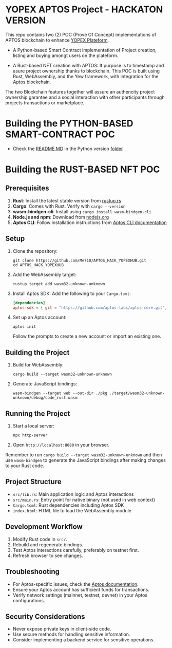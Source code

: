 # YOPEX APTOS Project - HACKATON VERSION 

This repo contains two (2) POC (Prove Of Concept) implementations of APTOS blockchain to enhance [YOPEX Plateform](https://yopexhub.com).

   - A Python-based Smart Contract implementation of Project creation, listing and buying amongt users on the plateform.

   - A Rust-based NFT creation with APTOS: It purpose is to timestamp and asure project ownership thanks to blockchain. This POC is built using Rust, WebAssembly, and the Yew framework, with integration for the Aptos blockchain.

   

The two Blockchain features together will assure an authencity project ownership garantee and a social interaction with other participants through projects transactions or marketplace.

# Building the PYTHON-BASED SMART-CONTRACT POC

   - Check the [README.MD](https://github.com/Me710/APTOS_HACK_YOPEXHUB/tree/main/Python_version) in the Python version [folder](https://github.com/Me710/APTOS_HACK_YOPEXHUB/tree/main/Python_version) 

# Building the RUST-BASED NFT POC

## Prerequisites

1. **Rust**: Install the latest stable version from [rustup.rs](https://rustup.rs/)
2. **Cargo**: Comes with Rust. Verify with `cargo --version`
3. **wasm-bindgen-cli**: Install using `cargo install wasm-bindgen-cli`
4. **Node.js and npm**: Download from [nodejs.org](https://nodejs.org/)
5. **Aptos CLI**: Follow installation instructions from [Aptos CLI documentation](https://aptos.dev/cli-tools/aptos-cli-tool/install-aptos-cli)

## Setup

1. Clone the repository:
   ```
   git clone https://github.com/Me710/APTOS_HACK_YOPEXHUB.git
   cd APTOS_HACK_YOPEXHUB
   ```

2. Add the WebAssembly target:
   ```
   rustup target add wasm32-unknown-unknown
   ```

3. Install Aptos SDK:
   Add the following to your `Cargo.toml`:
   ```toml
   [dependencies]
   aptos-sdk = { git = "https://github.com/aptos-labs/aptos-core.git", rev = "devnet" }
   ```

4. Set up an Aptos account:
   ```
   aptos init
   ```
   Follow the prompts to create a new account or import an existing one.

## Building the Project

1. Build for WebAssembly:
   ```
   cargo build --target wasm32-unknown-unknown
   ```

2. Generate JavaScript bindings:
   ```
   wasm-bindgen --target web --out-dir ./pkg ./target/wasm32-unknown-unknown/debug/code_rust.wasm
   ```

## Running the Project

1. Start a local server:
   ```
   npx http-server
   ```

2. Open `http://localhost:8080` in your browser.


Remember to run `cargo build --target wasm32-unknown-unknown` and then use `wasm-bindgen` to generate the JavaScript bindings after making changes to your Rust code.

## Project Structure

- `src/lib.rs`: Main application logic and Aptos interactions
- `src/main.rs`: Entry point for native binary (not used in web context)
- `Cargo.toml`: Rust dependencies including Aptos SDK
- `index.html`: HTML file to load the WebAssembly module

## Development Workflow

1. Modify Rust code in `src/`.
2. Rebuild and regenerate bindings.
3. Test Aptos interactions carefully, preferably on testnet first.
4. Refresh browser to see changes.

## Troubleshooting

- For Aptos-specific issues, check the [Aptos documentation](https://aptos.dev/).
- Ensure your Aptos account has sufficient funds for transactions.
- Verify network settings (mainnet, testnet, devnet) in your Aptos configurations.

## Security Considerations

- Never expose private keys in client-side code.
- Use secure methods for handling sensitive information.
- Consider implementing a backend service for sensitive operations.
